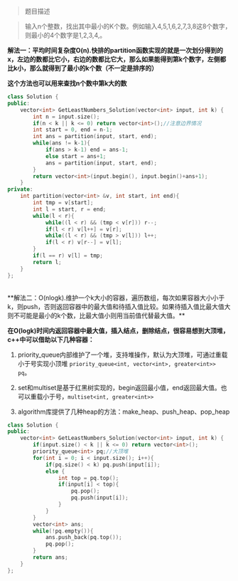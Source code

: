 > 题目描述

> 输入n个整数，找出其中最小的K个数。例如输入4,5,1,6,2,7,3,8这8个数字，则最小的4个数字是1,2,3,4,。

**解法一：平均时间复杂度O(n).快排的partition函数实现的就是一次划分得到的x，左边的数都比它小，右边的数都比它大，那么如果能得到第k个数字，左侧都比k小，那么就得到了最小的k个数（不一定是排序的）**

**这个方法也可以用来查找n个数中第k大的数**

```c++
class Solution {
public:
    vector<int> GetLeastNumbers_Solution(vector<int> input, int k) {
        int n = input.size();
        if(n < k || k <= 0) return vector<int>();//注意边界情况
        int start = 0, end = n-1;
        int ans = partition(input, start, end);
        while(ans != k-1){
            if(ans > k-1) end = ans-1;
            else start = ans+1;
            ans = partition(input, start, end);
        }
        return vector<int>(input.begin(), input.begin()+ans+1);
    }
private:
    int partition(vector<int> &v, int start, int end){
        int tmp = v[start];
        int l = start, r = end;
        while(l < r){
            while((l < r) && (tmp < v[r])) r--;
            if(l < r) v[l++] = v[r];
            while((l < r) && (tmp > v[l])) l++;
            if(l < r) v[r--] = v[l];
        }
        if(l == r) v[l] = tmp;
        return l;
    }
};
```

<br/>
**解法二：O(nlogk).维护一个k大小的容器，遍历数组，每次如果容器大小小于k，则push，否则返回容器中的最大值和待插入值比较。如果待插入值比最大值大则不可能是最小的k个数，比最大值小则用当前值代替最大值。**

**在O(logk)时间内返回容器中最大值，插入结点，删除结点，很容易想到大顶堆，c++中可以借助以下几种容器：**

1. priority_queue内部维护了一个堆，支持堆操作，默认为大顶堆，可通过重载小于号实现小顶堆 ```priority_queue<int, vector<int>, greater<int>> pq```。

2. set和multiset是基于红黑树实现的，begin返回最小值，end返回最大值。也可以重载小于号，```multiset<int, greater<int>>```

3. algorithm库提供了几种heap的方法：make_heap、push_heap、pop_heap 

```c++
class Solution {
public:
    vector<int> GetLeastNumbers_Solution(vector<int> input, int k) {
        if(input.size() < k || k <= 0) return vector<int>();
        priority_queue<int> pq;//大顶堆
        for(int i = 0; i < input.size(); i++){
            if(pq.size() < k) pq.push(input[i]);
            else {
                int top = pq.top();
                if(input[i] < top){
                    pq.pop();
                    pq.push(input[i]);
                }
            }
        }
        vector<int> ans;
        while(!pq.empty()){
            ans.push_back(pq.top());
            pq.pop();
        }
        return ans;
    }
};
```
